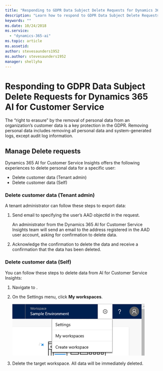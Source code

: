 ```yaml
---
title: "Responding to GDPR Data Subject Delete Requests for Dynamics 365 AI for Customer Service"
description: "Learn how to respond​ to GDPR Data Subject Delete Requests for Dynamics 365 AI for Customer Service."
keywords: ""
ms.date: 10/24/2018
ms.service:
  - "dynamics-365-ai"
ms.topic: article
ms.assetid: 
author: stevesaunders1952
ms.author: stevesaunders1952
manager: shellyha
---
```


# Responding to GDPR Data Subject Delete Requests for Dynamics 365 AI for Customer Service

The “right to erasure” by the removal of personal data from an organization’s customer data is a key protection in the GDPR. Removing personal data includes removing all personal data and system-generated logs, except audit log information.

## Manage Delete requests

Dynamics 365 AI for Customer Service Insights offers the following experiences to delete personal data for a specific user:

* Delete customer data (Tenant admin)
* Delete customer data (Self)

### Delete customer data (Tenant admin)

A tenant administrator can follow these steps to export data:

1. Send email to [](ccinsightadmins@microsoft.com) specifying the user’s AAD objectId in the request.

    An administrator from the Dynamics 365 AI for Customer Service Insights team will send an email to the address registered in the AAD user account, asking for confirmation to delete data.
2. Acknowledge the confirmation to delete the data and receive a confirmation that the data has been deleted.

### Delete customer data (Self)

You can follow these steps to delete data from AI for Customer Service Insights:

1. Navigate to [](https://csi.ai.dynamics.com/).
2. On the Settings menu, click **My workspaces**.

    ![Delete data](media/ai-csi-gdpr-delete.png)

3. Delete the target workspace. All data will be immediately deleted.